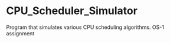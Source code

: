 # CPU_Scheduler_Simulator
 Program that simulates various CPU scheduling algorithms. OS-1 assignment
